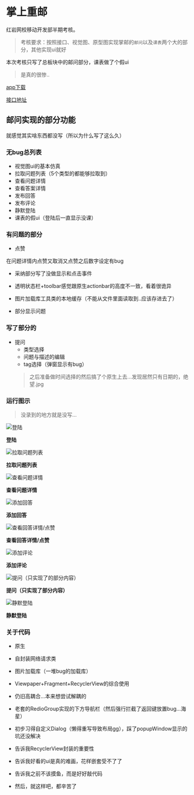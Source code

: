 # 掌上重邮
红岩网校移动开发部半期考核。
>考核要求：按照接口、视觉图、原型图实现掌邮的`邮问`以及`课表`两个大的部分，其他实现ui就好

本次考核只写了总板块中的邮问部分，课表做了个假ui
>是真的很惨..

[app下载](https://github.com/Cchanges/Zscy/blob/master/app/release/app-release.apk "点击之后dowload下载...")

[接口地址](https://github.com/jay68/MRedrock-Exam-2018/blob/master/api.md)

## 邮问实现的部分功能

就感觉其实啥东西都没写（所以为什么写了这么久）

### 无bug总列表

- 视觉图ui的基本仿真
- 拉取问题列表（5个类型的都能够拉取到）
- 查看问题详情
- 查看答案详情
- 发布回答
- 发布评论
- 静默登陆
- 课表的假ui（登陆后一直显示没课）

### 有问题的部分

- 点赞

在问题详情内点赞又取消又点赞之后数字设定有bug

- 采纳部分写了没做显示和点击事件

- 透明状态栏+toolbar感觉跟原生actionbar的高度不一致，看着很诡异

- 图片加载库工具类的本地缓存（不能从文件里面读取到..应该存进去了）

- 部分显示问题

### 写了部分的

- 提问
   - 类型选择
   - 问题与描述的编辑
   - tag选择（弹窗显示有bug）
   >之后准备做时间选择的然后搞了个原生上去...发现居然只有日期的，绝望.jpg
   
### 运行图示


> 没录到的地方就是没写...


![登陆](https://github.com/Cchanges/Zscy/blob/master/gifs/1.gif)

**登陆**


![拉取问题列表](https://github.com/Cchanges/Zscy/blob/master/gifs/2.gif)


**拉取问题列表**

![查看问题详情](https://github.com/Cchanges/Zscy/blob/master/gifs/3.gif)


**查看问题详情**


![添加回答](https://github.com/Cchanges/Zscy/blob/master/gifs/4.gif)

**添加回答**

![查看回答详情/点赞](https://github.com/Cchanges/Zscy/blob/master/gifs/5.gif)

**查看回答详情/点赞**

![添加评论](https://github.com/Cchanges/Zscy/blob/master/gifs/6.gif)

**添加评论**

![提问（只实现了的部分内容）](https://github.com/Cchanges/Zscy/blob/master/gifs/7.gif)

**提问（只实现了部分内容）**



![静默登陆](https://github.com/Cchanges/Zscy/blob/master/gifs/8.gif)


**静默登陆**


### 关于代码

- 原生

- 自封装网络请求类

- 图片加载库（一堆bug的加载库）

- Viewpaper+Fragment+RecyclerView的综合使用

- 仍旧高耦合...本来想尝试解耦的

- 老套的RedioGroup实现的下方导航栏（然后强行拦截了返回键放置bug...海星）

- 初步习得自定义Dialog（懒得重写导致布局gg），踩了popupWindow显示的坑还没解决

- 告诉我RecyclerView封装的重要性

- 告诉我好看的ui是真的难画，花样嵌套受不了了

- 告诉我之前不该摸鱼，而是好好敲代码

- 然后，就这样吧，都辛苦了
